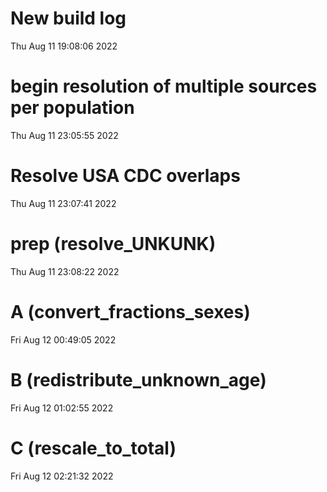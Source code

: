 
# New build log 
 Thu Aug 11 19:08:06 2022 


# begin resolution of multiple sources per population 
 Thu Aug 11 23:05:55 2022 


# Resolve USA CDC overlaps 
 Thu Aug 11 23:07:41 2022 


# prep (resolve_UNKUNK) 
 Thu Aug 11 23:08:22 2022 


# A (convert_fractions_sexes) 
 Fri Aug 12 00:49:05 2022 


# B (redistribute_unknown_age) 
 Fri Aug 12 01:02:55 2022 


# C (rescale_to_total) 
 Fri Aug 12 02:21:32 2022 

